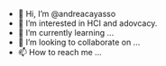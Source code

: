 - 👋 Hi, I’m @andreacayasso
- 👀 I’m interested in HCI and adovcacy.
- 🌱 I’m currently learning ...
- 💞️ I’m looking to collaborate on ...
- 📫 How to reach me ...

<!---
andreacayasso/andreacayasso is a ✨ special ✨ repository because its `README.md` (this file) appears on your GitHub profile.
You can click the Preview link to take a look at your changes.
--->
